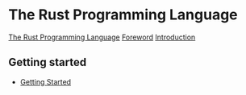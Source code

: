 # The Rust Programming Language

[The Rust Programming Language](title-page.md)
[Foreword](foreword.md)
[Introduction](ch00-00-introduction.md)

## Getting started

- [Getting Started](ch01-00-getting-started.md)